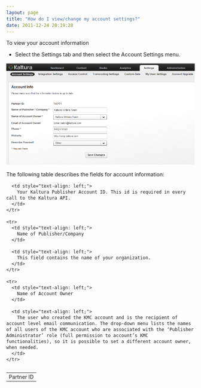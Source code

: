```yaml
---
layout: page
title: "How do I view/change my account settings?"
date: 2011-12-24 20:19:28
---
```


<p class="mce-procedure">
  To view your account information
</p>

*   Select the Settings tab and then select the Account Settings menu.

<img src="../../assets/87.img">

The following table describes the fields for account information:

<table border="0" align="left">
  <tbody>
    <tr>
      <td style="text-align: left;">
        Partner ID
      </td>
      
      <td style="text-align: left;">
        Your Kaltura Publisher Account ID. This id is required in every call to the Kaltura API.
      </td>
    </tr>
    
    <tr>
      <td style="text-align: left;">
        Name of Publisher/Company
      </td>
      
      <td style="text-align: left;">
        This field contains the name of your organization.
      </td>
    </tr>
    
    <tr>
      <td style="text-align: left;">
        Name of Account Owner
      </td>
      
      <td style="text-align: left;">
        The user who created the KMC account and is the recipient of account level email communication. The drop-down menu lists the names of all users of the KMC account who are associated with the ‘Publisher Administrator’ role (full permission to account’s KMC functionalities), so it is possible to set a different account owner, when needed.
      </td>
    </tr>
  </tbody>
</table>

 